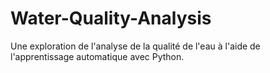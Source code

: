 # Water-Quality-Analysis
Une exploration de l'analyse de la qualité de l'eau à l'aide de l'apprentissage automatique avec Python.
